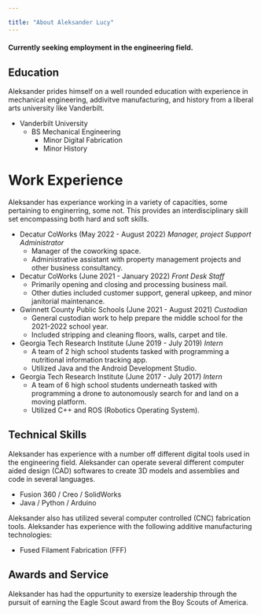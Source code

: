 ```yaml
---

title: "About Aleksander Lucy"
---
```

#### Currently seeking employment in the engineering field.

## Education

Aleksander prides himself on a well rounded education with experience in mechanical engineering, addivitve manufacturing, and history from a liberal arts university like Vanderbilt.

* Vanderbilt University
  * BS Mechanical Engineering
    * Minor Digital Fabrication
    * Minor History

# Work Experience

Aleksander has experiance working in a variety of capacities, some pertaining to enginerring, some not. This provides an interdisciplinary skill set encompassing both hard and soft skills.

* Decatur CoWorks (May 2022 - August 2022) _Manager, project Support Administrator_
  * Manager of the coworking space.
  * Administrative assistant with property management projects and other business consultancy.
* Decatur CoWorks (June 2021 - January 2022) _Front Desk Staff_
  * Primarily opening and closing and processing business mail.
  * Other duties included customer support, general upkeep, and minor janitorial maintenance.
* Gwinnett County Public Schools (June 2021 - August 2021) _Custodian_
  * General custodian work to help prepare the middle school for the 2021-2022 school year.
  * Included stripping and cleaning floors, walls, carpet and tile.
* Georgia Tech Research Institute (June 2019 - July 2019) _Intern_
  * A team of 2 high school students tasked with programming a nutritional information tracking app.
  * Utilized Java and the Android Development Studio.
* Georgia Tech Research Institute (June 2017 - July 2017) _Intern_
  * A team of 6 high school students underneath tasked with programming a drone to autonomously search for and land on a moving platform.
  * Utilized C++ and ROS (Robotics Operating System).

## Technical Skills

Aleksander has experience with a number off different digital tools used in the engineering field. Aleksander can operate several different computer aided design (CAD) softwares to create 3D models and assemblies and code in several languages.

* Fusion 360 / Creo / SolidWorks
* Java / Python / Arduino

Aleksander also has utilized several computer controlled (CNC) fabrication tools. Aleksander has experience with the following additive manufacturing technologies:

* Fused Filament Fabrication (FFF)

## Awards and Service

Aleksander has had the oppurtunity to exersize leadership through the pursuit of earning the Eagle Scout award from the Boy Scouts of America.
